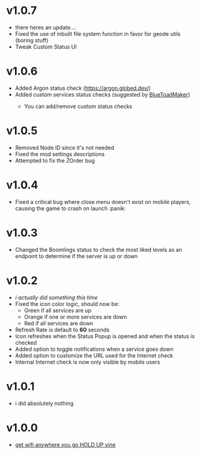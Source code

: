# v1.0.7

- there heres an update....
- Fixed the use of inbuilt file system function in favor for geode utils (boring stuff)
- Tweak Custom Status UI

# v1.0.6

- Added Argon status check <co>(https://argon.globed.dev/)</c>
- Added custom services status checks <cg>(suggested by [BlueToadMaker](user:23859383))</c>
  - <cy>You can add/remove custom status checks</c>

# v1.0.5

- Removed Node ID since it's not needed
- Fixed the mod settings descriptions
- Attempted to fix the ZOrder bug

# v1.0.4

- Fixed a critical bug where close menu doesn't exist on mobile players, causing the game to crash on launch :panik:

# v1.0.3

- Changed the Boomlings status to check the most liked levels as an endpoint to determine if the server is up or down

# v1.0.2

- *i actually did something this time*
- Fixed the icon color logic, should now be:
  - <cg>Green if all services are up</c>
  - <co>Orange if one or more services are down</c>
  - <cr>Red if all services are down</c>
- Refresh Rate is default to **60** seconds
- Icon refreshes when the Status Popup is opened and when the status is checked
- Added option to toggle notifications when a service goes down
- Added option to customize the URL used for the Internet check
- Internal Internet check is now only visible by mobile users

# v1.0.1

- i did absolutely nothing

# v1.0.0

- [get wifi anywhere you go HOLD UP vine](https://www.youtube.com/watch?v=9p0pdiTOlzw)